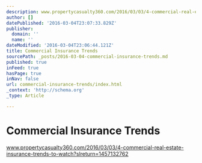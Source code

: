 ```yaml
---
description: www.propertycasualty360.com/2016/03/03/4-commercial-real-estate-insurance-trends-to-watch?slreturn=1457132762
author: []
datePublished: '2016-03-04T23:07:33.829Z'
publisher:
  domain: ''
  name: ''
dateModified: '2016-03-04T23:06:44.121Z'
title: Commercial Insurance Trends
sourcePath: _posts/2016-03-04-commercial-insurance-trends.md
published: true
inFeed: true
hasPage: true
inNav: false
url: commercial-insurance-trends/index.html
_context: 'http://schema.org'
_type: Article

---
```

# Commercial Insurance Trends

www.propertycasualty360.com/2016/03/03/4-commercial-real-estate-insurance-trends-to-watch?slreturn=1457132762